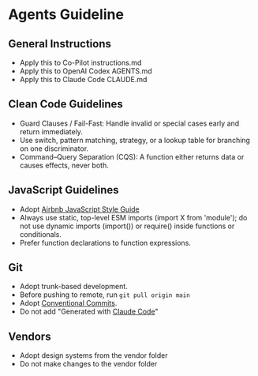 # Agents Guideline

## General Instructions
- Apply this to Co-Pilot instructions.md
- Apply this to OpenAI Codex AGENTS.md
- Apply this to Claude Code CLAUDE.md

## Clean Code Guidelines
- Guard Clauses / Fail-Fast: Handle invalid or special cases early and return immediately.
- Use switch, pattern matching, strategy, or a lookup table for branching on one discriminator.
- Command–Query Separation (CQS): A function either returns data or causes effects, never both.

## JavaScript Guidelines
- Adopt [Airbnb JavaScript Style Guide](https://github.com/airbnb/javascript)
- Always use static, top-level ESM imports (import X from 'module'); do not use dynamic imports (import()) or require() inside functions or conditionals.
- Prefer function declarations to function expressions.

## Git
- Adopt trunk-based development.
- Before pushing to remote, run `git pull origin main`
- Adopt [Conventional Commits](https://www.conventionalcommits.org/en/v1.0.0/).
- Do not add "Generated with [Claude Code](https://claude.ai/code)"

## Vendors
- Adopt design systems from the vendor folder
- Do not make changes to the vendor folder
